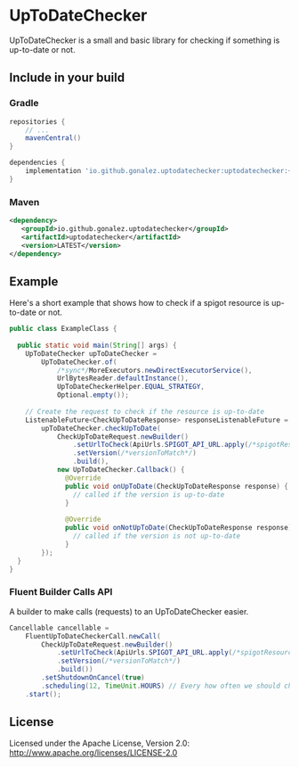 UpToDateChecker
============================
UpToDateChecker is a small and basic library for checking if something is up-to-date or not.

## Include in your build
### Gradle
```gradle
repositories {
    // ...
    mavenCentral()
}

dependencies {
    implementation 'io.github.gonalez.uptodatechecker:uptodatechecker:+'
}
```
### Maven
```xml
<dependency>
   <groupId>io.github.gonalez.uptodatechecker</groupId>
   <artifactId>uptodatechecker</artifactId>
   <version>LATEST</version>
</dependency>
```

## Example
Here's a short example that shows how to check if a spigot resource is up-to-date or not.

```java
public class ExampleClass {
  
  public static void main(String[] args) {
    UpToDateChecker upToDateChecker = 
        UpToDateChecker.of(
            /*sync*/MoreExecutors.newDirectExecutorService(),
            UrlBytesReader.defaultInstance(), 
            UpToDateCheckerHelper.EQUAL_STRATEGY,
            Optional.empty());
    
    // Create the request to check if the resource is up-to-date
    ListenableFuture<CheckUpToDateResponse> responseListenableFuture =
        upToDateChecker.checkUpToDate(
            CheckUpToDateRequest.newBuilder()
                .setUrlToCheck(ApiUrls.SPIGOT_API_URL.apply(/*spigotResourceId*/))
                .setVersion(/*versionToMatch*/)
                .build(),
            new UpToDateChecker.Callback() {
              @Override
              public void onUpToDate(CheckUpToDateResponse response) {
                // called if the version is up-to-date
              }
              
              @Override
              public void onNotUpToDate(CheckUpToDateResponse response) {
                // called if the version is not up-to-date
              }
        });
  }
}
```
### Fluent Builder Calls API
A builder to make calls (requests) to an UpToDateChecker easier.
```java
Cancellable cancellable =
    FluentUpToDateCheckerCall.newCall(
        CheckUpToDateRequest.newBuilder()
            .setUrlToCheck(ApiUrls.SPIGOT_API_URL.apply(/*spigotResourceId*/))
            .setVersion(/*versionToMatch*/)
            .build())
        .setShutdownOnCancel(true)
        .scheduling(12, TimeUnit.HOURS) // Every how often we should check again?
    .start();
```
## License

Licensed under the Apache License, Version 2.0: http://www.apache.org/licenses/LICENSE-2.0